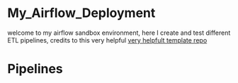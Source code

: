 # My_Airflow_Deployment

welcome to my airflow sandbox environment, here I create and test different ETL pipelines, credits to this very helpful [very helpfult template repo](https://github.com/soggycactus/airflow-repo-template/blob/master/Dockerfile)

# Pipelines